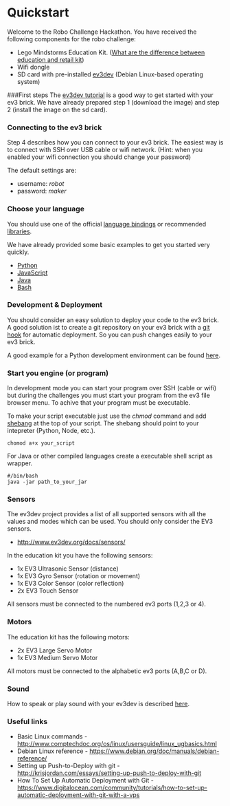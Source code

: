 # Quickstart
Welcome to the Robo Challenge Hackathon. You have received the following components for the robo challenge:
* Lego Mindstorms Education Kit. ([What are the difference between education and retail kit](http://robotsquare.com/2013/11/25/difference-between-ev3-home-edition-and-education-ev3/))
* Wifi dongle
* SD card with pre-installed [ev3dev](http://www.ev3dev.org) (Debian Linux-based operating system)

###First steps
The [ev3dev tutorial](http://www.ev3dev.org/docs/getting-started/) is a good way to get started with your ev3 brick. We have already prepared step 1 (download the image) and step 2 (install the image on the sd card). 


### Connecting to the ev3 brick
Step 4 describes how you can connect to your ev3 brick. The easiest way is to connect with SSH over USB cable or wifi network. (Hint: when you enabled your wifi connection you should change your password)

The default settings are:
* username: _robot_
* password: _maker_


### Choose your language
You should use one of the official [language bindings](https://github.com/ev3dev/ev3dev-lang) or recommended [libraries](http://www.ev3dev.org/docs/libraries/).

We have already provided some basic examples to get you started very quickly. 
* [Python](framework/python)
* [JavaScript](framework/javascript)
* [Java](framework/java)
* [Bash](framework/bash)

### Development & Deployment 
You should consider an easy solution to deploy your code to the ev3 brick. A good solution ist to create a git repository on your ev3 brick with a [git hook](https://git-scm.com/docs/githooks) for automatic deployment. So you can push changes easily to your ev3 brick. 
 
 A good example for a Python development environment can be found [here](http://www.ev3dev.org/docs/tutorials/setting-up-python-pycharm/).


### Start you engine (or program)
In development mode you can start your program over SSH (cable or wifi) but during the challenges you must start your program from the ev3 file browser menu. To achive that your program must be executable. 

To make your script executable just use the _chmod_ command and add [shebang](https://bash.cyberciti.biz/guide/Shebang) at the top of your script. 
The shebang should point to your intepreter (Python, Node, etc.). 

```
chomod a+x your_script
```

For Java or other compiled languages create a executable shell script as wrapper.

```
#/bin/bash
java -jar path_to_your_jar
```

### Sensors
The ev3dev project provides a list of all supported sensors with all the values and modes which can be used. You should only consider the EV3 sensors.
- http://www.ev3dev.org/docs/sensors/

In the education kit you have the following sensors:
- 1x EV3 Ultrasonic Sensor (distance)
- 1x EV3 Gyro Sensor (rotation or movement)
- 1x EV3 Color Sensor (color reflection)
- 2x EV3 Touch Sensor

All sensors must be connected to the numbered ev3 ports (1,2,3 or 4). 

### Motors
The education kit has the following motors:
- 2x EV3 Large Servo Motor
- 1x EV3 Medium Servo Motor

All motors must be connected to the alphabetic ev3 ports (A,B,C or D). 

### Sound
How to speak or play sound with your ev3dev is described [here](https://github.com/ev3dev/ev3dev/wiki/Using-Sound).

### Useful links
* Basic Linux commands - http://www.comptechdoc.org/os/linux/usersguide/linux_ugbasics.html
* Debian Linux reference - https://www.debian.org/doc/manuals/debian-reference/
* Setting up Push-to-Deploy with git - http://krisjordan.com/essays/setting-up-push-to-deploy-with-git
* How To Set Up Automatic Deployment with Git - https://www.digitalocean.com/community/tutorials/how-to-set-up-automatic-deployment-with-git-with-a-vps

